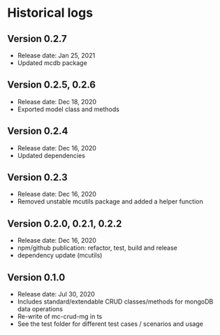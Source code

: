 # Historical logs

## Version 0.2.7
- Release date: Jan 25, 2021
- Updated mcdb package

## Version 0.2.5, 0.2.6
- Release date: Dec 18, 2020
- Exported model class and methods

## Version 0.2.4
- Release date: Dec 16, 2020
- Updated dependencies


## Version 0.2.3
- Release date: Dec 16, 2020
- Removed unstable mcutils package and added a helper function

## Version 0.2.0, 0.2.1, 0.2.2
- Release date: Dec 16, 2020
- npm/github publication: refactor, test, build and release
- dependency update (mcutils)

## Version 0.1.0
- Release date: Jul 30, 2020
- Includes standard/extendable CRUD classes/methods for mongoDB data operations
- Re-write of mc-crud-mg in ts
- See the test folder for different test cases / scenarios and usage
